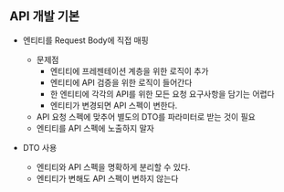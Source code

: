 ## API 개발 기본

- 엔티티를 Request Body에 직접 매핑
  - 문제점
    - 엔티티에 프레젠테이션 계층을 위한 로직이 추가
    - 엔티티에 API 검증을 위한 로직이 들어간다
    - 한 엔티티에 각각의 API를 위한 모든 요청 요구사항을 담기는 어렵다
    - 엔티티가 변경되면 API 스펙이 변한다.
  - API 요청 스펙에 맞추어 별도의 DTO를 파라미터로 받는 것이 필요
  - 엔티티를 API 스펙에 노출하지 말자

- DTO 사용
  - 엔티티와 API 스펙을 명확하게 분리할 수 있다.
  - 엔티티가 변해도 API 스펙이 변하지 않는다